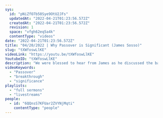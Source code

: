 ```yaml
---
sys:
  id: "pNiZfO7b58Sye9OtU2JFs"
  updatedAt: "2022-04-21T01:23:56.572Z"
  createdAt: "2022-04-21T01:23:56.572Z"
  revision: 1
  space: "vfgh62eq5a4k"
  contentType: "videos"
date: "2022-04-21T01:23:56.572Z"
title: "04/20/2022 | Why Passover is Significant (James Sosso)"
slug: "tXWfoswLlKE"
videoLink: "https://youtu.be/tXWfoswLlKE"
YoutubeID: "tXWfoswLlKE"
description: "We were blessed to hear from James as he discussed the backstory of the Passover and the significance of different parts of the ceremony. From the 4 cups to the 3 breads, each step has specifics that are crucial even to this day. The Passover is significant to the breakthrough that we will experience in our lives. We encourage you to celebrate Passover in this season to see the breakthrough come forth! This sermon was delivered at Freedom Fellowship Church International in San Antonio, TX.  "
videoKeywords:
  - "Passover"
  - "breakthrough"
  - "significance"
playlists:
  - "full sermons"
  - "livestreams"
people:
  - id: "6QQnsS7KFUar2ZVYNjMqti"
    contentType: "people"
---
```


